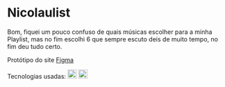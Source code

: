 # Nicolaulist

Bom, fiquei um pouco confuso de quais músicas escolher para a minha Playlist, mas no fim escolhi 6 que sempre escuto deis de muito tempo, no fim deu tudo certo.

Protótipo do site [Figma](https://www.figma.com/file/JNw5PmDOCbRJ3MHB51mciA/O-que-você-ouve%2C-na-verdade-é-que-o-você-é.?node-id=0%3A1)

Tecnologias usadas: <a href="https://www.w3.org/TR/html5/" title="HTML5"><img src="https://github.com/get-icon/geticon/raw/master/icons/html-5.svg" alt="HTML5" width="21px" height="21px"></a>     <a href="https://www.w3.org/TR/CSS/" title="CSS3"><img src="https://github.com/get-icon/geticon/raw/master/icons/css-3.svg" alt="CSS3" width="21px" height="21px"></a>

